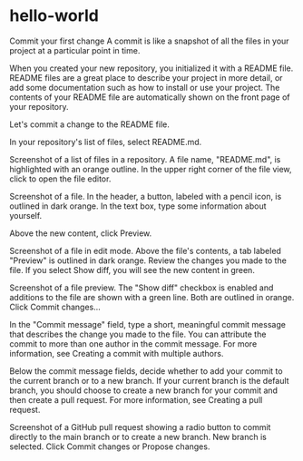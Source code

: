 # hello-world
Commit your first change
A commit is like a snapshot of all the files in your project at a particular point in time.

When you created your new repository, you initialized it with a README file. README files are a great place to describe your project in more detail, or add some documentation such as how to install or use your project. The contents of your README file are automatically shown on the front page of your repository.

Let's commit a change to the README file.

In your repository's list of files, select README.md.

Screenshot of a list of files in a repository. A file name, "README.md", is highlighted with an orange outline.
In the upper right corner of the file view, click  to open the file editor.

Screenshot of a file. In the header, a button, labeled with a pencil icon, is outlined in dark orange.
In the text box, type some information about yourself.

Above the new content, click Preview.

Screenshot of a file in edit mode. Above the file's contents, a tab labeled "Preview" is outlined in dark orange.
Review the changes you made to the file. If you select Show diff, you will see the new content in green.

Screenshot of a file preview. The "Show diff" checkbox is enabled and additions to the file are shown with a green line. Both are outlined in orange.
Click Commit changes...

In the "Commit message" field, type a short, meaningful commit message that describes the change you made to the file. You can attribute the commit to more than one author in the commit message. For more information, see Creating a commit with multiple authors.

Below the commit message fields, decide whether to add your commit to the current branch or to a new branch. If your current branch is the default branch, you should choose to create a new branch for your commit and then create a pull request. For more information, see Creating a pull request.

Screenshot of a GitHub pull request showing a radio button to commit directly to the main branch or to create a new branch. New branch is selected.
Click Commit changes or Propose changes.
